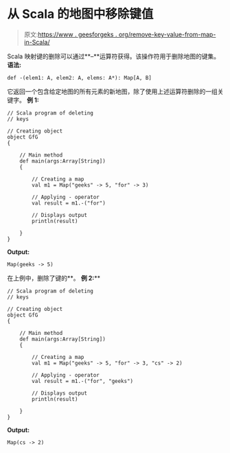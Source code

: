 # 从 Scala 的地图中移除键值

> 原文:[https://www . geesforgeks . org/remove-key-value-from-map-in-Scala/](https://www.geeksforgeeks.org/remove-key-value-from-map-in-scala/)

Scala 映射键的删除可以通过**–**运算符获得。该操作符用于删除地图的键集。
**语法:**

```
def -(elem1: A, elem2: A, elems: A*): Map[A, B]

```

它返回一个包含给定地图的所有元素的新地图，除了使用上述运算符删除的一组关键字。
**例 1:**

```
// Scala program of deleting 
// keys

// Creating object
object GfG
{ 

    // Main method
    def main(args:Array[String])
    {

        // Creating a map
        val m1 = Map("geeks" -> 5, "for" -> 3) 

        // Applying - operator
        val result = m1.-("for")

        // Displays output
        println(result)

    }
}
```

**Output:**

```
Map(geeks -> 5)

```

在上例中，删除了键的**。
**例 2:****

```
// Scala program of deleting 
// keys

// Creating object
object GfG
{ 

    // Main method
    def main(args:Array[String])
    {

        // Creating a map
        val m1 = Map("geeks" -> 5, "for" -> 3, "cs" -> 2) 

        // Applying - operator
        val result = m1.-("for", "geeks")

        // Displays output
        println(result)

    }
}
```

**Output:**

```
Map(cs -> 2)

```